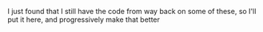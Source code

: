 I just found that I still have the code from way back on some of these, so I'll put it here, and progressively make that better
